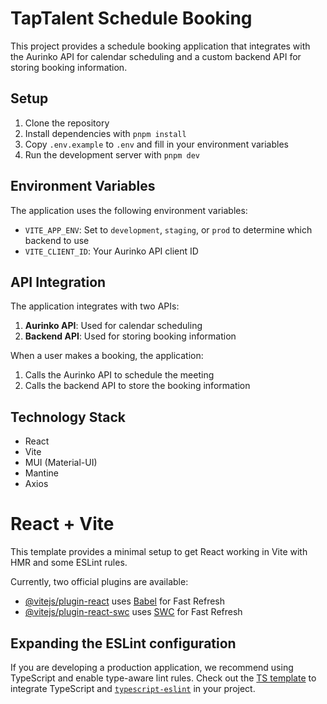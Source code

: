 # TapTalent Schedule Booking

This project provides a schedule booking application that integrates with the Aurinko API for calendar scheduling and a custom backend API for storing booking information.

## Setup

1. Clone the repository
2. Install dependencies with `pnpm install`
3. Copy `.env.example` to `.env` and fill in your environment variables
4. Run the development server with `pnpm dev`

## Environment Variables

The application uses the following environment variables:

- `VITE_APP_ENV`: Set to `development`, `staging`, or `prod` to determine which backend to use
- `VITE_CLIENT_ID`: Your Aurinko API client ID

## API Integration

The application integrates with two APIs:

1. **Aurinko API**: Used for calendar scheduling
2. **Backend API**: Used for storing booking information

When a user makes a booking, the application:
1. Calls the Aurinko API to schedule the meeting
2. Calls the backend API to store the booking information

## Technology Stack

- React
- Vite
- MUI (Material-UI)
- Mantine
- Axios

# React + Vite

This template provides a minimal setup to get React working in Vite with HMR and some ESLint rules.

Currently, two official plugins are available:

- [@vitejs/plugin-react](https://github.com/vitejs/vite-plugin-react/blob/main/packages/plugin-react/README.md) uses [Babel](https://babeljs.io/) for Fast Refresh
- [@vitejs/plugin-react-swc](https://github.com/vitejs/vite-plugin-react-swc) uses [SWC](https://swc.rs/) for Fast Refresh

## Expanding the ESLint configuration

If you are developing a production application, we recommend using TypeScript and enable type-aware lint rules. Check out the [TS template](https://github.com/vitejs/vite/tree/main/packages/create-vite/template-react-ts) to integrate TypeScript and [`typescript-eslint`](https://typescript-eslint.io) in your project.
